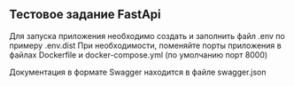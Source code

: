 ## Тестовое задание FastApi

Для запуска приложения необходимо создать и заполнить файл .env по примеру .env.dist
При необходимости, поменяйте порты приложения в файлах Dockerfile и docker-compose.yml (по умолчанию порт 8000)

Документация в формате Swagger находится в файле swagger.json